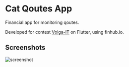 # Cat Qoutes App

Financial app for monitoring qoutes.

Developed for contest [Volga-IT](https://volga-it.org/) on Flutter, using finhub.io.

## Screenshots 

![screenshot](https://user-images.githubusercontent.com/66905267/171267624-29621cc6-93c5-4511-83ce-6b7c05ceecf4.jpg)
